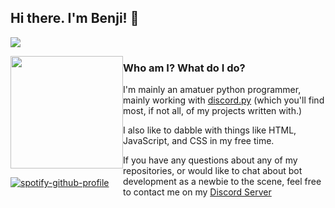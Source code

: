 ## Hi there. I'm Benji! 👋
![](https://komarev.com/ghpvc/?username=BritishBenji&color=blueviolet)

<!--START_SECTION:waka-->
<!--END_SECTION:waka-->


<div style="float: left">
<img height="180em" src="https://github-readme-stats.vercel.app/api?username=BritishBenji&show_icons=true&hide_border=true&&count_private=true&include_all_commits=true" />

[![spotify-github-profile](https://spotify-github-profile.vercel.app/api/view?uid=250301ben&cover_image=true&theme=default)](https://spotify-github-profile.vercel.app/api/view?uid=250301ben&redirect=true)
  
</div>

<h3> Who am I? What do I do?</h3>

I'm mainly an amatuer python programmer, mainly working with [discord.py](https://github.com/Rapptz/discord.py) (which you'll find most, if not all, of my projects written with.)

I also like to dabble with things like HTML, JavaScript, and CSS in my free time.  

If you have any questions about any of my repositories, or would like to chat about bot development as a newbie to the scene, 
feel free to contact me on my [Discord Server](https://discord.gg/qBq2WSsgvv)


<!--
**BritishBenji/BritishBenji** is a ✨ _special_ ✨ repository because its `README.md` (this file) appears on your GitHub profile.

Here are some ideas to get you started:

- 🔭 I’m currently working on ...
- 🌱 I’m currently learning ...
- 👯 I’m looking to collaborate on ...
- 🤔 I’m looking for help with ...
- 💬 Ask me about ...
- 📫 How to reach me: ...
- 😄 Pronouns: ...
- ⚡ Fun fact: ...
-->

